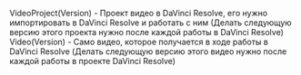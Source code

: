 VideoProject(Version) - Проект видео в DaVinci Resolve, его нужно импортировать в DaVinci Resolve и работать с ним (Делать следующую версию этого проекта нужно после каждой работы в DaVinci Resolve)
Video(Version) - Само видео, которое получается в ходе работы в DaVinci Resolve (Делать следующую версию этого видео нужно после каждой работы в проекте DaVinci Resolve)
